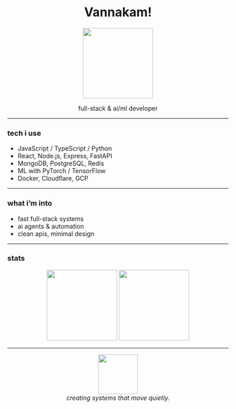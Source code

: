 <h1 align="center">Vannakam!</h1>

<p align="center">
  <img src="https://media.tenor.com/yplw8ecK8gEAAAAC/kimetsu.gif" width="160" />
</p>

<p align="center">
  full-stack & ai/ml developer
</p>

---

### tech i use
- JavaScript / TypeScript / Python  
- React, Node.js, Express, FastAPI  
- MongoDB, PostgreSQL, Redis  
- ML with PyTorch / TensorFlow  
- Docker, Cloudflare, GCP  

---

### what i’m into
- fast full-stack systems  
- ai agents & automation  
- clean apis, minimal design  

---

### stats
<p align="center">
  <img src="https://github-readme-stats.vercel.app/api?username=kokushibuo&show_icons=true&hide_border=true&theme=tokyonight" height="160" />
  <img src="https://github-readme-stats.vercel.app/api/top-langs/?username=kokushibuo&layout=compact&hide_border=true&theme=tokyonight" height="160" />
</p>

---

<p align="center">
  <img src="https://media.tenor.com/yplw8ecK8gEAAAAC/kimetsu.gif" width="90" /><br/>
  <i>creating systems that move quietly.</i>
</p>
